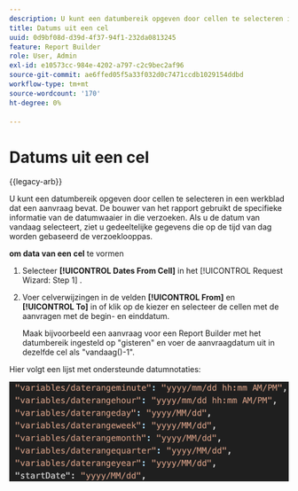 ```yaml
---
description: U kunt een datumbereik opgeven door cellen te selecteren in een werkblad dat een aanvraag bevat. De bouwer van het rapport gebruikt de specifieke informatie van de datumwaaier in die verzoeken. Als u de datum van vandaag selecteert, ziet u gedeeltelijke gegevens die op de tijd van dag worden gebaseerd de verzoeklooppas.
title: Datums uit een cel
uuid: 0d9bf08d-d39d-4f37-94f1-232da0813245
feature: Report Builder
role: User, Admin
exl-id: e10573cc-984e-4202-a797-c2c9bec2af96
source-git-commit: ae6ffed05f5a33f032d0c7471ccdb1029154ddbd
workflow-type: tm+mt
source-wordcount: '170'
ht-degree: 0%

---
```


# Datums uit een cel

{{legacy-arb}}

U kunt een datumbereik opgeven door cellen te selecteren in een werkblad dat een aanvraag bevat. De bouwer van het rapport gebruikt de specifieke informatie van de datumwaaier in die verzoeken. Als u de datum van vandaag selecteert, ziet u gedeeltelijke gegevens die op de tijd van dag worden gebaseerd de verzoeklooppas.

**om data van een cel** te vormen

1. Selecteer **[!UICONTROL Dates From Cell]** in het [!UICONTROL Request Wizard: Step 1] .
1. Voer celverwijzingen in de velden **[!UICONTROL From]** en **[!UICONTROL To]** in of klik op de kiezer en selecteer de cellen met de aanvragen met de begin- en einddatum.

   Maak bijvoorbeeld een aanvraag voor een Report Builder met het datumbereik ingesteld op &quot;gisteren&quot; en voer de aanvraagdatum uit in dezelfde cel als &quot;vandaag()-1&quot;.

Hier volgt een lijst met ondersteunde datumnotaties:

![ Screenshot die gesteunde datumformaten toont.](assets/date-formats.png)

